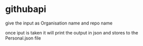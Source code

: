 # githubapi

give the input as Organisation name and repo name

once iput is taken it will print the output in json and stores to the Personal.json file
